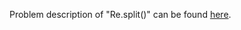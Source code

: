 Problem description of "Re.split()" can be found [here](https://www.hackerrank.com/challenges/re-split/problem?isFullScreen=true).